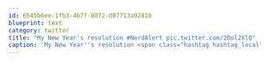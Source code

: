 ```yaml
---
id: 6545b6ee-1fb3-467f-8072-d07713a9281b
blueprint: text
category: twitter
title: "My New Year's resolution #NerdAlert pic.twitter.com/2Dol2XlQ"
caption: 'My New Year''s resolution <span class="hashtag hashtag_local">#<a href="http://tweettemp.darylchymko.ca/?tag=nerdalert">NerdAlert</a> <a href="https://twitter.com/dchymko/status/153308937096151040/photo/1" title="https://twitter.com/dchymko/status/153308937096151040/photo/1" class="link link_untco link_untco_image">pic.twitter.com/2Dol2XlQ</a><span class="embed_image embed_image_yes"><a href="https://twitter.com/dchymko/status/153308937096151040/photo/1"><img alt=''aicpqoccqaeiepn-5630986'' src=''/images/2022/11/056e1-aicpqoccqaeiepn-5630986.jpg'' /></a></span>'
---
```

